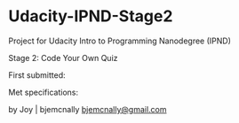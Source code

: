 # Udacity-IPND-Stage2
Project for Udacity Intro to Programming Nanodegree (IPND)

Stage 2: Code Your Own Quiz

First submitted:

Met specifications:

by Joy | bjemcnally 
bjemcnally@gmail.com
